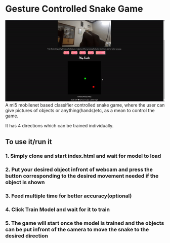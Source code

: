 # Gesture Controlled Snake Game
![example](/forReadme/snakeexample.gif)
A ml5 mobilenet based classifier controlled snake game, where the user can give pictures of objects or anything(hands)etc, as a mean to control the game.

It has 4 directions which can be trained individually. 

## To use it/run it 
### 1. Simply clone and start index.html and wait for model to load
### 2. Put your desired object infront of webcam and press the button corresponding to the desired movement needed if the object is shown
### 3. Feed multiple time for better accuracy(optional)
### 4. Click Train Model and wait for it to train
### 5. The game will start once the model is trained and the objects can be put infront of the camera to move the snake to the desired direction

